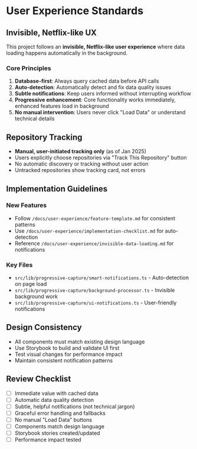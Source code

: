 # User Experience Standards

## Invisible, Netflix-like UX

This project follows an **invisible, Netflix-like user experience** where data loading happens automatically in the background.

### Core Principles

1. **Database-first**: Always query cached data before API calls
2. **Auto-detection**: Automatically detect and fix data quality issues
3. **Subtle notifications**: Keep users informed without interrupting workflow
4. **Progressive enhancement**: Core functionality works immediately, enhanced features load in background
5. **No manual intervention**: Users never click "Load Data" or understand technical details

## Repository Tracking

- **Manual, user-initiated tracking only** (as of Jan 2025)
- Users explicitly choose repositories via "Track This Repository" button
- No automatic discovery or tracking without user action
- Untracked repositories show tracking card, not errors

## Implementation Guidelines

### New Features
- Follow `/docs/user-experience/feature-template.md` for consistent patterns
- Use `/docs/user-experience/implementation-checklist.md` for auto-detection
- Reference `/docs/user-experience/invisible-data-loading.md` for notifications

### Key Files
- `src/lib/progressive-capture/smart-notifications.ts` - Auto-detection on page load
- `src/lib/progressive-capture/background-processor.ts` - Invisible background work
- `src/lib/progressive-capture/ui-notifications.ts` - User-friendly notifications

## Design Consistency

- All components must match existing design language
- Use Storybook to build and validate UI first
- Test visual changes for performance impact
- Maintain consistent notification patterns

## Review Checklist

- [ ] Immediate value with cached data
- [ ] Automatic data quality detection
- [ ] Subtle, helpful notifications (not technical jargon)
- [ ] Graceful error handling and fallbacks
- [ ] No manual "Load Data" buttons
- [ ] Components match design language
- [ ] Storybook stories created/updated
- [ ] Performance impact tested
